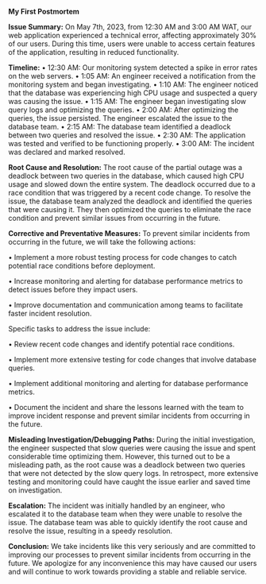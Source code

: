 **My First Postmortem**

**Issue Summary:**
On May  7th, 2023, from 12:30 AM and 3:00 AM WAT, our web application experienced a technical error, affecting approximately 30% of our users. During this time, users were unable to access certain features of the application, resulting in reduced functionality.

**Timeline:**
•	12:30 AM: Our monitoring system detected a spike in error rates on the web servers.
•	1:05 AM: An engineer received a notification from the monitoring system and began investigating.
•	1:10 AM: The engineer noticed that the database was experiencing high CPU usage and suspected a query was causing the issue.
•	1:15 AM: The engineer began investigating slow query logs and optimizing the queries.
•	2:00 AM: After optimizing the queries, the issue persisted. The engineer escalated the issue to the database team.
•	2:15 AM: The database team identified a deadlock between two queries and resolved the issue.
•	2:30 AM: The application was tested and verified to be functioning properly.
•	3:00 AM: The incident was declared and marked resolved.

**Root Cause and Resolution:**
The root cause of the partial outage was a deadlock between two queries in the database, which caused high CPU usage and slowed down the entire system. The deadlock occurred due to a race condition that was triggered by a recent code change.
To resolve the issue, the database team analyzed the deadlock and identified the queries that were causing it. They then optimized the queries to eliminate the race condition and prevent similar issues from occurring in the future.

**Corrective and Preventative Measures:**
To prevent similar incidents from occurring in the future, we will take the following actions:

•	Implement a more robust testing process for code changes to catch potential race conditions before deployment.

•	Increase monitoring and alerting for database performance metrics to detect issues before they impact users.

•	Improve documentation and communication among teams to facilitate faster incident resolution.

Specific tasks to address the issue include:

•	Review recent code changes and identify potential race conditions.

•	Implement more extensive testing for code changes that involve database queries.

•	Implement additional monitoring and alerting for database performance metrics.

•	Document the incident and share the lessons learned with the team to improve incident response and prevent similar incidents from occurring in the future.

**Misleading Investigation/Debugging Paths:**
During the initial investigation, the engineer suspected that slow queries were causing the issue and spent considerable time optimizing them. However, this turned out to be a misleading path, as the root cause was a deadlock between two queries that were not detected by the slow query logs. In retrospect, more extensive testing and monitoring could have caught the issue earlier and saved time on investigation.

**Escalation:**
The incident was initially handled by an engineer, who escalated it to the database team when they were unable to resolve the issue. The database team was able to quickly identify the root cause and resolve the issue, resulting in a speedy resolution.

**Conclusion:**
We take incidents like this very seriously and are committed to improving our processes to prevent similar incidents from occurring in the future. We apologize for any inconvenience this may have caused our users and will continue to work towards providing a stable and reliable service.

